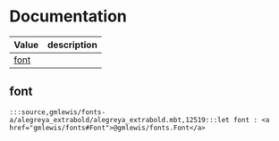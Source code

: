 # Documentation
|Value|description|
|---|---|
|[font](#font)||

## font

```moonbit
:::source,gmlewis/fonts-a/alegreya_extrabold/alegreya_extrabold.mbt,12519:::let font : <a href="gmlewis/fonts#Font">@gmlewis/fonts.Font</a>
```

